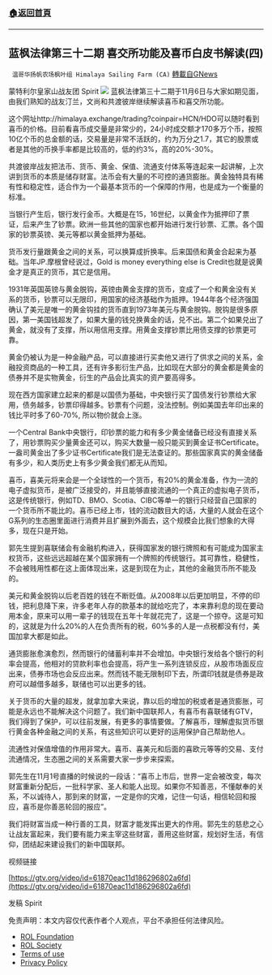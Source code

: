###  [:house:返回首頁](https://github.com/ourhimalayas/txt)
---


## 蓝枫法律第三十二期 喜交所功能及喜币白皮书解读(四)
` 温哥华扬帆农场枫叶组 Himalaya Sailing Farm (CA)` [轉載自GNews](https://gnews.org/zh-hans/1652145/)

蒙特利尔皇家山战友团 Spirit
![](https://assets.gnews.org/wp-content/uploads/2021/11/IMG_3240.jpg)
蓝枫法律第三十二期于11月6日与大家如期见面，由我们熟知的战友汀兰，文尚和共渡彼岸继续解读喜币和喜交所功能。

这个网址http://himalaya.exchange/trading?coinpair=HCN/HDO可以随时看到喜币的价格。目前看喜币成交量是非常少的，24小时成交额才170多万个币，按照10亿个币的总金额的话，交易量是非常不活跃的，约为万分之1.7，其它的股票或者是其他的币换手率都是比较高的，低的约3%，高的20%-30%。

共渡彼岸战友把法币、货币、黄金、保值、流通支付体系等连起来一起讲解，上次讲到货币的本质是储存财富。法币会有大量的不可控的通货膨胀。黄金独特具有稀有性和稳定性，适合作为一个最基本货币的一个保障的作用，也是成为一个衡量的标准。

当银行产生后，银行发行金币。大概是在15，16世纪，以黄金作为抵押印了票证，后来产生了钞票。欧洲一些其他的国家也都开始进行发行钞票、汇票。各个国家的钞票英镑、美元等都以黄金抵押为基础。

货币发行量跟黄金之间的关系，可以换算成折换率。后来国债和黄金合起来为基础。当年JP.摩根曾经说过，Gold is money everything else is Credit也就是说黄金才是真正的货币，其它是信用。

1931年英国英镑与黄金脱钩，英镑由黄金支撑的货币，变成了一个和黄金没有关系的货币，钞票可以无限印，用国家的经济基础作为抵押。1944年各个经济强国确认了美元是唯一的黄金钩挂的货币直到1973年美元与黄金脱钩。脱钩是很多原因，第一美国钱超发了，如果大量的钱兑换黄金的话，兑不出。第二个如果兑出了黄金，就没有了支撑，所以用信用支撑。用黄金支撑钞票比用债支撑的钞票更可靠。

黄金仍被认为是一种金融产品，可以直接进行买卖他又进行了供求之间的关系，金融投资商品的一种工具，还有许多影衍生产品，比如现在大部分的黄金都是黄金的债券并不是实物黄金，衍生的产品会比真实的资产要高得多。

现在西方国家建立起来的都是以国债为基础，中央银行买了国债发行钞票给大家用，债务越多，钞票印得越多。钞票有个问题，没法控制。例如美国去年印出来的钱比平时多了60-70%, 所以物价就会上涨。

一个Central Bank中央银行，印钞票的能力和有多少黄金储备已经没有直接关系了，用钞票购买少量黄金还可以，购买大数量一般只能买到黄金证书Certificate。一盎司黄金出了多少证书Certificate我们是无法查证的。那些国家真实的黄金储备有多少，和人类历史上有多少黄金我们都无从而知。

喜币，喜美元将来会是一个全球性的一个货币，有20%的黄金准备，作为一流的电子虚拟货币，是被广泛接受的，并且能够直接流通的一个真正的虚拟电子货币，这是传统银行，例如TD、BMO、Scotia、CIBC等单一的银行只经营自己国家的一个货币所不能比的。喜币已经上市，钱的流动数目大的话，大量的人就会在这个G系列的生态圈里面进行消费并且扩展到外面去，这个规模会比我们想象的大得多，现在只是开始。

郭先生提到喜联储会有金融机构进入，获得国家发的银行牌照和有可能成为国家主权货币，这些远远超越在某个国家拥有一个牌照的传统银行。其可靠性，稳健性，不会被贱用性都在这上面体现出来，这是到现在为止，其他的金融货币所不能及的。

美元和黄金脱钩以后老百姓的钱在不断贬值。从2008年以后更加明显，不停的印钱，把利息降下来，许多老年人存的款基本的就给吃完了，本来靠利息的现在要动用本金，原来可以用一辈子的钱现在五年十年就花完了，这是一个掠夺。这是可知的，这就是为什么20%的人在负责所有的税，60%多的人是一点税都没有付，美国加拿大都是如此。

通货膨胀愈演愈烈，然而银行的储蓄利率并不会增加。中央银行发给各个银行的利率会提高，他相对的贷款利率也会提高，将产生一系列连锁反应，从股市场面反应出来，债券市场也会反应出来。然而钱不能无限制印下去，所谓印钱就是债券是政府可以越借多越多，联储也可以出更多的钱。

关于货币的大量的超发，就拿加拿大来说，靠以后的增加的税或者是通货膨胀，可能是永远也不能解决这个问题了。我们新中国联邦人，有喜币有喜联储有GTV，我们得到了保护，可以往前发展，有更多的事情要做。了解喜币，理解虚拟货币银行黄金各种金融之间的关系，有这些知识可以更好的运用保护自己帮助他人。

流通性对保值增值的作用非常大。喜币、喜美元和后面的喜欧元等等的交易、支付流通情况，生态圈之间的关系需要大家一步步来探索。

郭先生在11月1号直播的时候说的一段话：“喜币上市后，世界一定会被改变，每次财富重新分配后，一批科学家、圣人和能人出现。如果你不知善恶，不懂献奉的关系，不以诚待人，那到来的财富，一定是你的灾难，记住一句话，相信轮回和报应，喜币是你善恶轮回的报应”。

我们将财富当成一种行善的工具，财富才能发挥出更大的作用。郭先生的慈悲之心让战友富起来，我们要有能力来主宰这些财富，善用这些财富，规划好生活，有信仰，团结起来建设我们的新中国联邦。



视频链接

[https://gtv.org/video/id=61870eac11d186296802a6fd](https://gtv.org/video/id=61870eac11d186296802a6fd)

发稿 Spirit



 

免责声明：本文内容仅代表作者个人观点，平台不承担任何法律风险。

- [ROL Foundation](https://rolfoundation.org/)
- [ROL Society](https://rolsociety.org/)
- [Terms of use](https://gnews.org/terms-of-use-3/)
- [Privacy Policy](https://gnews.org/privacy-policy/)
